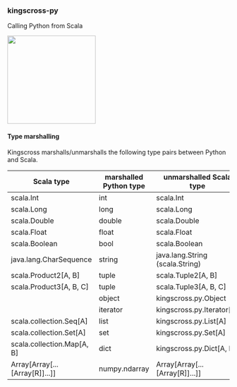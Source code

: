 ### kingscross-py

Calling Python from Scala

<img src="https://img0.etsystatic.com/151/0/9612812/il_570xN.1146611060_c3p5.jpg" width="200px"/>

#### Type marshalling

Kingscross marshalls/unmarshalls the following type pairs between Python and Scala. 

| Scala type                      | marshalled Python type | unmarshalled Scala type               |
|---------------------------------|------------------------|---------------------------------------|
| scala.Int                       | int                    | scala.Int                             |
| scala.Long                      | long                   | scala.Long                            |
| scala.Double                    | double                 | scala.Double                          |
| scala.Float                     | float                  | scala.Float                           |
| scala.Boolean                   | bool                   | scala.Boolean                         |
| java.lang.CharSequence          | string                 | java.lang.String (scala.String)       |
| scala.Product2[A, B]            | tuple                  | scala.Tuple2[A, B]                    |
| scala.Product3[A, B, C]         | tuple                  | scala.Tuple3[A, B, C]                 |
|                                 | object                 | kingscross.py.Object                  |
|                                 | iterator               | kingscross.py.Iterator[A]             |
| scala.collection.Seq[A]         | list                   | kingscross.py.List[A]                 |
| scala.collection.Set[A]         | set                    | kingscross.py.Set[A]                  |
| scala.collection.Map[A, B]      | dict                   | kingscross.py.Dict[A, B]              |
| Array[Array[...[Array[R]]...]]  | numpy.ndarray          | Array[Array[...[Array[R]]...]]        |
